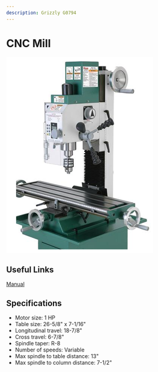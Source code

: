 ```yaml
---
description: Grizzly G0794
---
```


# CNC Mill

![](../.gitbook/assets/image%20%28115%29.png)

## Useful Links

[Manual](https://drive.google.com/file/d/1ugijrJbTJ6xL7cI6AJdM4XCdyn13UwDp/view?usp=sharing)

## Specifications

* Motor size: 1 HP
* Table size: 26-5/8" x 7-1/16"
* Longitudinal travel: 18-7/8"
* Cross travel: 6-7/8"
* Spindle taper: R-8
* Number of speeds: Variable
* Max spindle to table distance: 13"
* Max spindle to column distance: 7-1/2"



